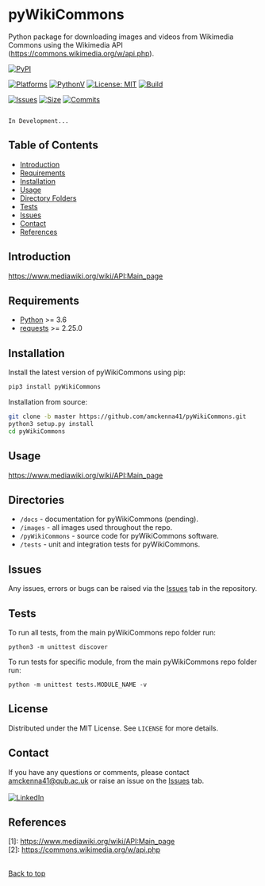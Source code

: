 # pyWikiCommons #
Python package for downloading images and videos from Wikimedia Commons using the Wikimedia API (https://commons.wikimedia.org/w/api.php).

[![PyPI](https://img.shields.io/pypi/v/pyWikiCommons)](https://pypi.org/project/pyWikiCommons/)
<!-- [![pytest](https://github.com/amckenna41/pyWikiCommons/workflows/Building and Testing pyWikiCommons/badge.svg)](https://github.com/amckenna41/pyWikiCommons/actions?query=workflowBuilding and Testing pyWikiCommons) -->
[![Platforms](https://img.shields.io/badge/platforms-linux%2C%20macOS%2C%20Windows-green)](https://pypi.org/project/pyWikiCommons/)
[![PythonV](https://img.shields.io/pypi/pyversions/pyWikiCommons?logo=2)](https://pypi.org/project/pyWikiCommons/)
[![License: MIT](https://img.shields.io/badge/License-MIT-red.svg)](https://opensource.org/licenses/MIT)
[![Build](https://img.shields.io/github/workflow/status/amckenna41/pyWikiCommons/Deploy%20to%20PyPI%20%F0%9F%93%A6)](https://github.com/amckenna41/pyWikiCommons/actions)
<!-- [![Build Status](https://travis-ci.com/amckenna41/pyWikiCommons.svg?branch=main)](https://travis-ci.com/amckenna41/pyWikiCommons) -->
<!-- [![CircleCI](https://circleci.com/gh/amckenna41/pyWikiCommons.svg?style=svg&circle-token=d860bb64668be19d44f106841b80eb47a8b7e7e8)](https://app.circleci.com/pipelines/github/amckenna41/pyWikiCommons) -->
<!-- [![codecov](https://codecov.io/gh/amckenna41/DCBLSTM_PSP/branch/master/graph/badge.svg?token=4PQDVGKGYN)](https://codecov.io/gh/amckenna41/DCBLSTM_PSP) -->
[![Issues](https://img.shields.io/github/issues/amckenna41/pyWikiCommons)](https://github.com/amckenna41/pyWikiCommons/issues)
[![Size](https://img.shields.io/github/repo-size/amckenna41/pyWikiCommons)](https://github.com/amckenna41/pyWikiCommons)
[![Commits](https://img.shields.io/github/commit-activity/w/amckenna41/pyWikiCommons)](https://github.com/amckenna41/pyWikiCommons)

```

In Development...

```
Table of Contents
-----------------

  * [Introduction](#introduction)
  * [Requirements](#requirements)
  * [Installation](#installation)
  * [Usage](#usage)
  * [Directory Folders](#directories)
  * [Tests](#tests)
  * [Issues](#Issues)
  * [Contact](#contact)
  * [References](#references)


Introduction
------------
https://www.mediawiki.org/wiki/API:Main_page

Requirements
------------
* [Python][python] >= 3.6
* [requests][requests] >= 2.25.0

Installation
-----------------
Install the latest version of pyWikiCommons using pip:

```bash
pip3 install pyWikiCommons
```

Installation from source:
```bash
git clone -b master https://github.com/amckenna41/pyWikiCommons.git
python3 setup.py install
cd pyWikiCommons
```

Usage
-----
https://www.mediawiki.org/wiki/API:Main_page

Directories
-----------
* `/docs` - documentation for pyWikiCommons (pending).
* `/images` - all images used throughout the repo.
* `/pyWikiCommons` - source code for pyWikiCommons software.
* `/tests` - unit and integration tests for pyWikiCommons.

Issues
-----
Any issues, errors or bugs can be raised via the [Issues](https://github.com/amckenna41/pyWikiCommons/issues) tab in the repository.

Tests
-----
To run all tests, from the main pyWikiCommons repo folder run:
```
python3 -m unittest discover
```

To run tests for specific module, from the main pyWikiCommons repo folder run:
```
python -m unittest tests.MODULE_NAME -v
```

License
-----------
Distributed under the MIT License. See `LICENSE` for more details.  

Contact
-------
If you have any questions or comments, please contact amckenna41@qub.ac.uk or raise an issue on the [Issues][Issues] tab. <br><br>
[![LinkedIn](https://img.shields.io/badge/LinkedIn-0077B5?style=for-the-badge&logo=linkedin&logoColor=white)](https://www.linkedin.com/in/adam-mckenna-7a5b22151/)

References
----------
\[1\]: https://www.mediawiki.org/wiki/API:Main_page<br>
\[2\]: https://commons.wikimedia.org/w/api.php<br><br>

[Back to top](#TOP)

[python]: https://www.python.org/downloads/release/python-360/
[requests]: https://requests.readthedocs.io/en/latest/
[Issues]: https://github.com/amckenna41/pyWikiCommons/issues

